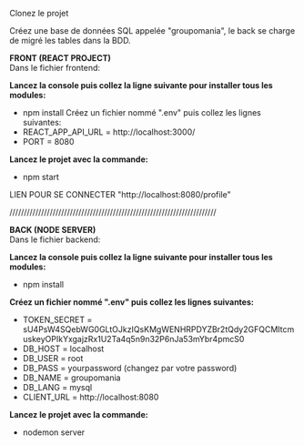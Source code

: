 Clonez le projet

Créez une base de données SQL appelée "groupomania", le back se charge de migré les tables dans la BDD.

__FRONT (REACT PROJECT)__  
Dans le fichier frontend:

 __Lancez la console puis collez la ligne suivante pour installer tous les modules:__
 * npm install
 Créez un fichier nommé ".env" puis collez les lignes suivantes:
 * REACT_APP_API_URL = http://localhost:3000/
 * PORT = 8080

__Lancez le projet avec la commande:__
* npm start

LIEN POUR SE CONNECTER "http://localhost:8080/profile"

////////////////////////////////////////////////////////////////////////

__BACK (NODE SERVER)__  
Dans le fichier backend:

__Lancez la console puis collez la ligne suivante pour installer tous les modules:__
 * npm install

__Créez un fichier nommé ".env" puis collez les lignes suivantes:__
* TOKEN_SECRET = sU4PsW4SQebWG0GLtOJkzIQsKMgWENHRPDYZBr2tQdy2GFQCMItcmuskeyOPIkYxgajzRx1U2Ta4q5n9n32P6nJa53mYbr4pmcS0
* DB_HOST = localhost
* DB_USER = root
* DB_PASS = yourpassword (changez par votre password)
* DB_NAME = groupomania
* DB_LANG = mysql
* CLIENT_URL = http://localhost:8080

__Lancez le projet avec la commande:__
* nodemon server
